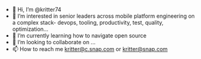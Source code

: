 - 👋 Hi, I’m @kritter74
- 👀 I’m interested in senior leaders across mobile platform engineering on a complex stack- devops, tooling, productivity, test, quality, optimization...
- 🌱 I’m currently learning how to navigate open source
- 💞️ I’m looking to collaborate on ...
- 📫 How to reach me kritter@c.snap.com or kritter@snap.com 

<!---
kritter74/kritter74 is a ✨ special ✨ repository because its `README.md` (this file) appears on your GitHub profile.
You can click the Preview link to take a look at your changes.
--->
